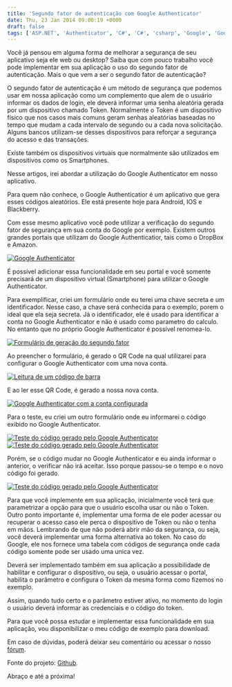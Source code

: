 ```yaml
---
title: 'Segundo fator de autenticação com Google Authenticator'
date: Thu, 23 Jan 2014 09:00:19 +0000
draft: false
tags: ['ASP.NET', 'Authenticator', 'C#', 'C#', 'csharp', 'Google', 'Google', 'Segundo Fator de Autenticação', 'Segurança', 'Segurança']
---
```


Você já pensou em alguma forma de melhorar a segurança de seu aplicativo seja ele web ou desktop? Saiba que com pouco trabalho você pode implementar em sua aplicação o uso do segundo fator de autenticação. Mais o que vem a ser o segundo fator de autenticação?

O segundo fator de autenticação é um método de segurança que podemos usar em nossa aplicação como um complemento que alem de o usuário informar os dados de login, ele deverá informar uma senha aleatória gerada por um dispositivo chamado Token. Normalmente o Token é um dispositivo físico que nos casos mais comuns geram senhas aleatórias baseadas no tempo que mudam a cada intervalo de segundo ou a cada nova solicitação. Alguns bancos utilizam-se desses dispositivos para reforçar a segurança do acesso e das transações.

Existe também os dispositivos virtuais que normalmente são utilizados em dispositivos como os Smartphones.

Nesse artigos, irei abordar a utilização do Google Authenticator em nosso aplicativo.

Para quem não conhece, o Google Authenticatior é um aplicativo que gera esses códigos aleatórios. Ele está presente hoje para Android, IOS e Blackberry.

Com esse mesmo aplicativo você pode utilizar a verificação do segundo fator de segurança em sua conta do Google por exemplo. Existem outros grandes portais que utilizam do Google Authenticatior, tais como o DropBox e Amazon.

[![Google Authenticator](https://raphaelcardoso.com.br/wp-content/uploads/2014/01/google_authenticator1-150x150.png)](https://raphaelcardoso.com.br/wp-content/uploads/2014/01/google_authenticator1.png)

É possível adicionar essa funcionalidade em seu portal e você somente precisará de um dispositivo virtual (Smartphone) para utilizar o Google Authenticator.

Para exemplificar, criei um formulário onde eu terei uma chave secreta e um identificador. Nesse caso, a chave será conhecida para o exemplo, porem o ideal que ela seja secreta. Já o identificador, ele é usado para identificar a conta no Google Authenticator e não é usado como parametro do calculo. No entanto que no próprio Google Authenticator é possível renomea-lo.

[![Formulário de geração do segundo fator](https://raphaelcardoso.com.br/wp-content/uploads/2014/01/google_authenticator2-150x150.png)](https://raphaelcardoso.com.br/wp-content/uploads/2014/01/google_authenticator2.png)

Ao preencher o formulário, é gerado o QR Code na qual utilizarei para configurar o Google Authenticator com uma nova conta.

[![Leitura de um código de barra](https://raphaelcardoso.com.br/wp-content/uploads/2014/01/google_authenticator3-150x150.png)](https://raphaelcardoso.com.br/wp-content/uploads/2014/01/google_authenticator3.png)

E ao ler esse QR Code, é gerado a nossa nova conta.

[![Google Authenticator com a conta configurada](https://raphaelcardoso.com.br/wp-content/uploads/2014/01/google_authenticator4-150x150.png)](https://raphaelcardoso.com.br/wp-content/uploads/2014/01/google_authenticator4.png)

Para o teste, eu criei um outro formulário onde eu informarei o código exibido no Google Authenticator.

[![Teste do código gerado pelo Google Authenticator](https://raphaelcardoso.com.br/wp-content/uploads/2014/01/google_authenticator5-150x150.png)](https://raphaelcardoso.com.br/wp-content/uploads/2014/01/google_authenticator5.png) [![Teste do código gerado pelo Google Authenticator](https://raphaelcardoso.com.br/wp-content/uploads/2014/01/google_authenticator6-150x150.png)](https://raphaelcardoso.com.br/wp-content/uploads/2014/01/google_authenticator6.png)

Porém, se o código mudar no Google Authenticator e eu ainda informar o anterior, o verificar não irá aceitar. Isso porque passou-se o tempo e o novo código foi gerado.

[![Teste do código gerado pelo Google Authenticator](https://raphaelcardoso.com.br/wp-content/uploads/2014/01/google_authenticator7-150x150.png)](https://raphaelcardoso.com.br/wp-content/uploads/2014/01/google_authenticator7.png)

Para que você implemente em sua aplicação, inicialmente você terá que parametrizar a opção para que o usuário escolha usar ou não o Token. Outro ponto importante é, implementar uma forma de ele poder acessar ou recuperar o acesso caso ele perca o dispositivo de Token ou não o tenha em mãos. Lembrando de que não poderá abrir mão da segurança, ou seja, você deverá implementar uma forma alternativa ao token. No caso do Google, ele nos fornece uma tabela com códigos de segurança onde cada código somente pode ser usado uma unica vez.

Deverá ser implementado também em sua aplicação a possibilidade de habilitar e configurar o dispositivo, ou seja, o usuário acessar o portal, habilita o parâmetro e configura o Token da mesma forma como fizemos no exemplo.

Assim, quando tudo certo e o parâmetro estiver ativo, no momento do login o usuário deverá informar as credenciais e o código do token.

Para que você possa estudar e implementar essa funcionalidade em sua aplicação, vou disponibilizar o meu código de exemplo para download.

Em caso de dúvidas, poderá deixar seu comentário ou acessar o nosso [fórum](https://raphaelcardoso.com.br/forum).

Fonte do projeto: [Github](https://github.com/csharpbrasil/GoogleAuthentication).

Abraço e até a próxima!